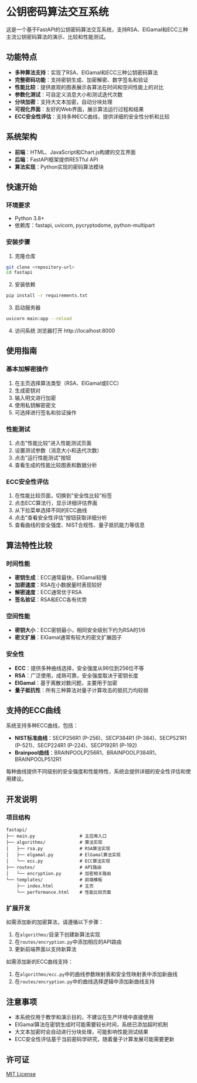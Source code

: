 # 公钥密码算法交互系统

这是一个基于FastAPI的公钥密码算法交互系统，支持RSA、ElGamal和ECC三种主流公钥密码算法的演示、比较和性能测试。

## 功能特点

- **多种算法支持**：实现了RSA、ElGamal和ECC三种公钥密码算法
- **完整密码功能**：支持密钥生成、加密解密、数字签名和验证
- **性能比较**：提供直观的图表展示各算法在时间和空间性能上的对比
- **参数化测试**：可自定义消息大小和测试迭代次数
- **分块加密**：支持大文本加密，自动分块处理
- **可视化界面**：友好的Web界面，展示算法运行过程和结果
- **ECC安全性评估**：支持多种ECC曲线，提供详细的安全性分析和比较

## 系统架构

- **前端**：HTML、JavaScript和Chart.js构建的交互界面
- **后端**：FastAPI框架提供RESTful API
- **算法实现**：Python实现的密码算法模块

## 快速开始

### 环境要求

- Python 3.8+
- 依赖库：fastapi, uvicorn, pycryptodome, python-multipart

### 安装步骤

1. 克隆仓库
```bash
git clone <repository-url>
cd fastapi
```

2. 安装依赖
```bash
pip install -r requirements.txt
```

3. 启动服务器
```bash
uvicorn main:app --reload
```

4. 访问系统
浏览器打开 http://localhost:8000

## 使用指南

### 基本加解密操作

1. 在主页选择算法类型（RSA、ElGamal或ECC）
2. 生成密钥对
3. 输入明文进行加密
4. 使用私钥解密密文
5. 可选择进行签名和验证操作

### 性能测试

1. 点击"性能比较"进入性能测试页面
2. 设置测试参数（消息大小和迭代次数）
3. 点击"运行性能测试"按钮
4. 查看生成的性能比较图表和数据分析

### ECC安全性评估

1. 在性能比较页面，切换到"安全性比较"标签
2. 点击ECC算法行，显示详细评估界面
3. 从下拉菜单选择不同的ECC曲线
4. 点击"查看安全性评估"按钮获取详细分析
5. 查看曲线的安全强度、NIST合规性、量子抵抗能力等信息

## 算法特性比较

### 时间性能
- **密钥生成**：ECC通常最快，ElGamal较慢
- **加密速度**：RSA在小数据量时表现较好
- **解密速度**：ECC通常优于RSA
- **签名验证**：RSA和ECC各有优势

### 空间性能
- **密钥大小**：ECC密钥最小，相同安全级别下约为RSA的1/6
- **密文扩展**：ElGamal通常有较大的密文扩展因子

### 安全性
- **ECC**：提供多种曲线选择，安全强度从96位到256位不等
- **RSA**：广泛使用，成熟可靠，安全强度取决于密钥长度
- **ElGamal**：基于离散对数问题，主要用于加密
- **量子抵抗性**：所有三种算法对量子计算攻击的抵抗力均较弱

## 支持的ECC曲线

系统支持多种ECC曲线，包括：

- **NIST标准曲线**：SECP256R1 (P-256)、SECP384R1 (P-384)、SECP521R1 (P-521)、SECP224R1 (P-224)、SECP192R1 (P-192)
- **Brainpool曲线**：BRAINPOOLP256R1、BRAINPOOLP384R1、BRAINPOOLP512R1

每种曲线提供不同级别的安全强度和性能特性，系统会提供详细的安全性评估和使用建议。

## 开发说明

### 项目结构
```
fastapi/
├── main.py                 # 主应用入口
├── algorithms/             # 算法实现
│   ├── rsa.py              # RSA算法实现
│   ├── elgamal.py          # ElGamal算法实现
│   └── ecc.py              # ECC算法实现
├── routes/                 # API路由
│   └── encryption.py       # 加密相关路由
└── templates/              # 前端模板
    ├── index.html          # 主页
    └── performance.html    # 性能比较页面
```

### 扩展开发

如需添加新的加密算法，请遵循以下步骤：
1. 在`algorithms/`目录下创建新算法实现
2. 在`routes/encryption.py`中添加相应的API路由
3. 更新前端界面以支持新算法

如需添加新的ECC曲线支持：
1. 在`algorithms/ecc.py`中的曲线参数映射表和安全性映射表中添加新曲线
2. 在`routes/encryption.py`中的曲线选择逻辑中添加新曲线支持

## 注意事项

- 本系统仅用于教学和演示目的，不建议在生产环境中直接使用
- ElGamal算法在密钥生成时可能需要较长时间，系统已添加超时机制
- 大文本加密时会自动进行分块处理，可能影响性能测试结果
- ECC安全性评估基于当前密码学研究，随着量子计算发展可能需要更新

## 许可证

[MIT License](LICENSE) 